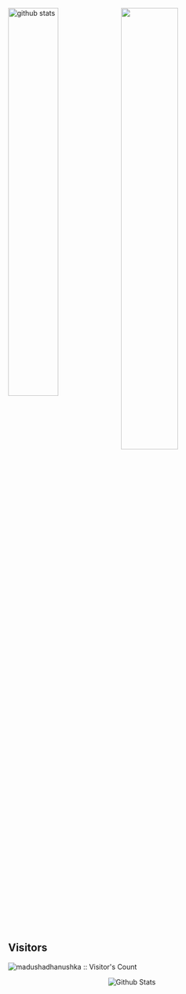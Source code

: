 <p>
<img src="https://github-readme-stats.vercel.app/api?username=XenoXyz707&show_icons=true&theme=gotham" alt="github stats" width="45%" align="left"/>
</p>
<img src="https://github-readme-streak-stats.herokuapp.com/?user=XenoXyz707&theme=light" width="48%" >

## Visitors
<img align="center" src="https://profile-counter.glitch.me/{bluffblue}/count.svg" alt="madushadhanushka :: Visitor's Count" />
<br>

<p align="center">
        <img src="https://raw.githubusercontent.com/mayhemantt/mayhemantt/Update/svg/Bottom.svg" alt="Github Stats" />
</p>
